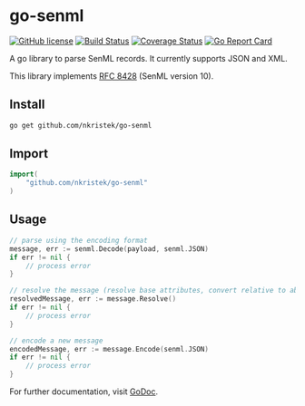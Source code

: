 # go-senml

[![GitHub license](https://img.shields.io/github/license/nkristek/go-senml.svg)](https://github.com/nkristek/go-senml/blob/master/LICENSE)
[![Build Status](https://travis-ci.com/nkristek/go-senml.svg?branch=master)](https://travis-ci.com/nkristek/go-senml)
[![Coverage Status](https://coveralls.io/repos/github/nkristek/go-senml/badge.svg?branch=master)](https://coveralls.io/github/nkristek/go-senml?branch=master)
[![Go Report Card](https://goreportcard.com/badge/github.com/nkristek/go-senml)](https://goreportcard.com/report/github.com/nkristek/go-senml)

A go library to parse SenML records. It currently supports JSON and XML.

This library implements [RFC 8428](https://tools.ietf.org/rfc/rfc8428.txt) (SenML version 10).

## Install
```sh
go get github.com/nkristek/go-senml
```

## Import
```go
import(
	"github.com/nkristek/go-senml"
)
```

## Usage
```go
// parse using the encoding format
message, err := senml.Decode(payload, senml.JSON)
if err != nil {
	// process error
}

// resolve the message (resolve base attributes, convert relative to absolute time etc.)
resolvedMessage, err := message.Resolve()
if err != nil {
	// process error
}

// encode a new message
encodedMessage, err := message.Encode(senml.JSON)
if err != nil {
	// process error
}
```

For further documentation, visit [GoDoc](http://godoc.org/github.com/nkristek/go-senml).

